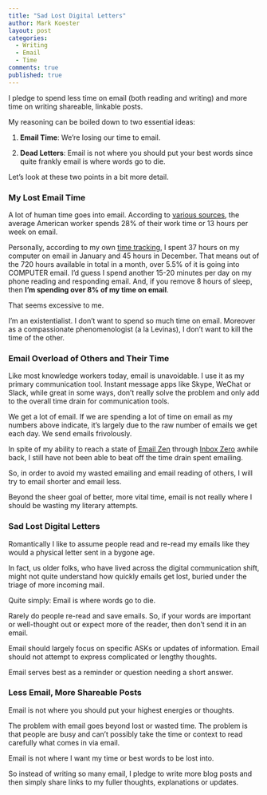```yaml
---
title: "Sad Lost Digital Letters"
author: Mark Koester
layout: post
categories:
  - Writing
  - Email
  - Time
comments: true
published: true
---
```


I pledge to spend less time on email (both reading and writing) and more time on writing shareable, linkable posts. 

My reasoning can be boiled down to two essential ideas:

1. **Email Time**: We’re losing our time to email. 

2. **Dead Letters**: Email is not where you should put your best words since quite frankly email is where words go to die. 

Let’s look at these two points in a bit more detail. 

<!--more--> 

### My Lost Email Time

A lot of human time goes into email. According to [various sources](http://www.washingtonpost.com/blogs/post-leadership/post/how-much-time-you-really-spend-emailing-at-work/2012/07/31/gJQAI50sMX_blog.html), the average American worker spends 28% of their work time or 13 hours per week on email.

Personally, according to my own [time tracking](http://www.markwk.com/time-tracking-tools.html), I spent 37 hours on my computer on email in January and 45 hours in December. That means out of the 720 hours available in total in a month, over 5.5% of it is going into COMPUTER email. I’d guess I spend another 15-20 minutes per day on my phone reading and responding email. And, if you remove 8 hours of sleep, then **I’m spending over 8% of my time on email**.

That seems excessive to me. 

I’m an existentialist. I don’t want to spend so much time on email. Moreover as a compassionate phenomenologist (a la Levinas), I don’t want to kill the time of the other. 

### Email Overload of Others and Their Time

Like most knowledge workers today, email is unavoidable. I use it as my primary communication tool. Instant message apps like Skype, WeChat or Slack, while great in some ways, don’t really solve the problem and only add to the overall time drain for communication tools.

We get a lot of email. If we are spending a lot of time on email as my numbers above indicate, it’s largely due to the raw number of emails we get each day. We send emails frivolously. 

In spite of my ability to reach a state of [Email Zen](http://www.markwk.com/2014/04/inbox-zen.html) through [Inbox Zero](http://www.markwk.com/2013/05/cleanup-your-inbox.html) awhile back, I still have not been able to beat off the time drain spent emailing. 

So, in order to avoid my wasted emailing and email reading of others, I will try to email shorter and email less. 

Beyond the sheer goal of better, more vital time, email is not really where I should be wasting my literary attempts. 

### Sad Lost Digital Letters

Romantically I like to assume people read and re-read my emails like they would a physical letter sent in a bygone age. 

In fact, us older folks, who have lived across the digital communication shift, might not quite understand how quickly emails get lost, buried under the triage of more incoming mail. 

Quite simply: Email is where words go to die.

Rarely do people re-read and save emails. So, if your words are important or well-thought out or expect more of the reader, then don’t send it in an email. 

Email should largely focus on specific ASKs or updates of information. Email should not attempt to express complicated or lengthy thoughts. 

Email serves best as a reminder or question needing a short answer. 

### Less Email, More Shareable Posts

Email is not where you should put your highest energies or thoughts. 
 
The problem with email goes beyond lost or wasted time. The problem is that people are busy and can’t possibly take the time or context to read carefully what comes in via email. 

Email is not where I want my time or best words to be lost into. 

So instead of writing so many email, I pledge to write more blog posts and then simply share links to my fuller thoughts, explanations or updates. 